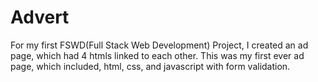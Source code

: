 # Advert
For my first FSWD(Full Stack Web Development) Project, I created an ad page, which had 4 htmls linked to each other.
This was my first ever ad page, which included, html, css, and javascript with form validation.
